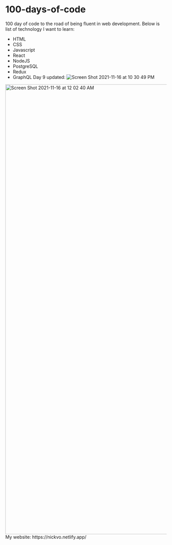# 100-days-of-code
100 day of code to the road of being fluent in web development. Below is list of technology I want to learn: 
- HTML
- CSS
- Javascript
- React
- NodeJS
- PostgreSQL
- Redux
- GraphQL
Day 9 updated:
![Screen Shot 2021-11-16 at 10 30 49 PM](https://user-images.githubusercontent.com/27200158/142129688-c475b356-f69e-49c9-bac5-6eabc60769c5.png)

<img width="1404" alt="Screen Shot 2021-11-16 at 12 02 40 AM" src="https://user-images.githubusercontent.com/27200158/141924056-ef9c2f02-4ef9-43a8-8b86-4c7525f8681e.png">
My website: https://nickvo.netlify.app/

